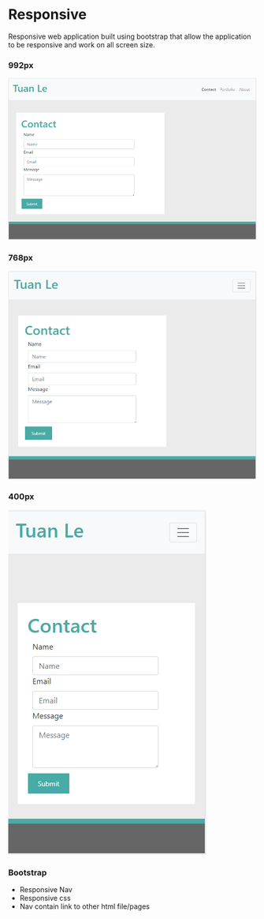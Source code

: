# Responsive

Responsive web application built using bootstrap that allow the application to be responsive and work on all screen size.

### 992px

![992px screen-size](.\Assets\Images\992.PNG)

### 768px

![768px screen-size](.\Assets\Images\768.PNG)

### 400px

![400px screen-size](.\Assets\Images\400.PNG)

### Bootstrap

- Responsive Nav
- Responsive css
- Nav contain link to other html file/pages
